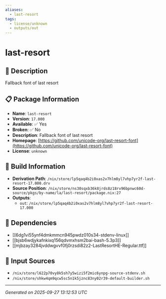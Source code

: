 ```yaml
---
aliases:
  - last-resort
tags:
  - license/unknown
  - outputs/out
---
```


# last-resort

## 📝 Description

Fallback font of last resort

## 📋 Package Information

- **Name**: `last-resort`
- **Version**: `17.000`
- **Available**: ✅ Yes
- **Broken**: ✅ No
- **Description**: Fallback font of last resort
- **Homepage**: [https://github.com/unicode-org/last-resort-font](https://github.com/unicode-org/last-resort-font)
- **License**: `unknown`

## 🔧 Build Information

- **Derivation Path**: `/nix/store/lp5qaq4b2i0xas2v7hlm8yl7vhp7yr2f-last-resort-17.000.drv`
- **Source Position**: `/nix/store/ns30sqxb36k8jrds8z18rv96bpnwc60d-source/pkgs/by-name/la/last-resort/package.nix:27`
- **Outputs**:
  - `out`:  `/nix/store/lp5qaq4b2i0xas2v7hlm8yl7vhp7yr2f-last-resort-17.000`

## 🔗 Dependencies

- [[6dg1vi55ynf4dmkmmcn945pwdz010s34-stdenv-linux]]
- [[bjsb6wdjykafnkixq156qdvmxhsm2bai-bash-5.3p3]]
- [[mjbzay3284jvddwgvvf0fj0rzsdi82z2-LastResortHE-Regular.ttf]]

## 📁 Input Sources

- `/nix/store/l622p70vy8k5sh7y5wizi5f2mic6ynpg-source-stdenv.sh`
- `/nix/store/shkw4qm9qcw5sc5n1k5jznc83ny02r39-default-builder.sh`

---
*Generated on 2025-09-27 13:12:53 UTC*

